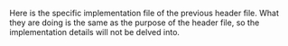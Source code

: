 Here is the specific implementation file of the previous header file. What they are doing is the same as the purpose of the header file, so the implementation details will not be delved into.